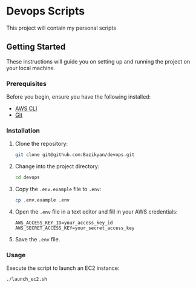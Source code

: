 # Devops Scripts

This project will contain my personal scripts

## Getting Started

These instructions will guide you on setting up and running the project on your local machine.

### Prerequisites

Before you begin, ensure you have the following installed:

- [AWS CLI](https://aws.amazon.com/cli/)
- [Git](https://git-scm.com/)

### Installation

1. Clone the repository:

    ```bash
    git clone git@github.com:Bazikyan/devops.git
    ```

2. Change into the project directory:

    ```bash
    cd devops
    ```

3. Copy the `.env.example` file to `.env`:

    ```bash
    cp .env.example .env
    ```

4. Open the `.env` file in a text editor and fill in your AWS credentials:

    ```env
    AWS_ACCESS_KEY_ID=your_access_key_id
    AWS_SECRET_ACCESS_KEY=your_secret_access_key
    ```

5. Save the `.env` file.

### Usage

Execute the script to launch an EC2 instance:

```bash
./launch_ec2.sh
